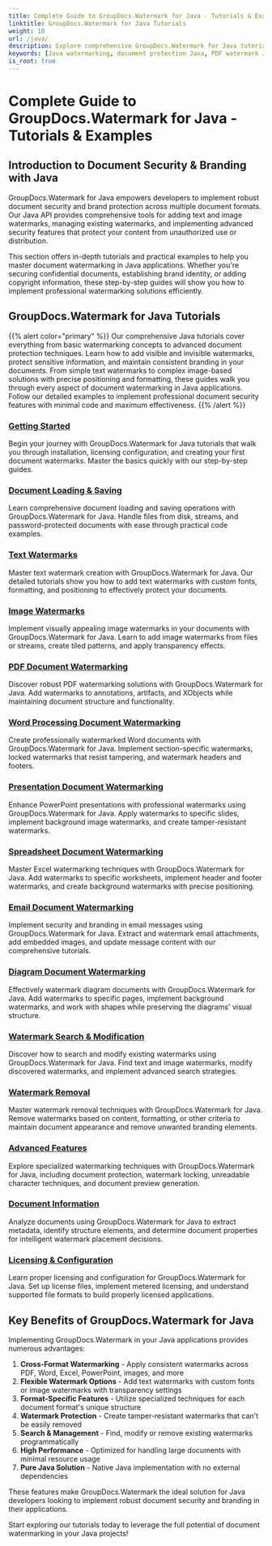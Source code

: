 ```yaml
---
title: Complete Guide to GroupDocs.Watermark for Java - Tutorials & Examples
linktitle: GroupDocs.Watermark for Java Tutorials
weight: 10
url: /java/
description: Explore comprehensive GroupDocs.Watermark for Java tutorials to implement robust document security and branding. Learn text and image watermarking, format-specific techniques, and advanced protection features with practical code examples.
keywords: [Java watermarking, document protection Java, PDF watermark Java, Word watermark Java, Excel watermark Java, PowerPoint watermark Java, Java document security, digital watermarking Java, GroupDocs API, watermark management]
is_root: true
---
```


# Complete Guide to GroupDocs.Watermark for Java - Tutorials & Examples

## Introduction to Document Security & Branding with Java

GroupDocs.Watermark for Java empowers developers to implement robust document security and brand protection across multiple document formats. Our Java API provides comprehensive tools for adding text and image watermarks, managing existing watermarks, and implementing advanced security features that protect your content from unauthorized use or distribution. 

This section offers in-depth tutorials and practical examples to help you master document watermarking in Java applications. Whether you're securing confidential documents, establishing brand identity, or adding copyright information, these step-by-step guides will show you how to implement professional watermarking solutions efficiently.

## GroupDocs.Watermark for Java Tutorials
{{% alert color="primary" %}}
Our comprehensive Java tutorials cover everything from basic watermarking concepts to advanced document protection techniques. Learn how to add visible and invisible watermarks, protect sensitive information, and maintain consistent branding in your documents. From simple text watermarks to complex image-based solutions with precise positioning and formatting, these guides walk you through every aspect of document watermarking in Java applications. Follow our detailed examples to implement professional document security features with minimal code and maximum effectiveness.
{{% /alert %}}

### [Getting Started](./getting-started/)
Begin your journey with GroupDocs.Watermark for Java tutorials that walk you through installation, licensing configuration, and creating your first document watermarks. Master the basics quickly with our step-by-step guides.

### [Document Loading & Saving](./document-loading-saving/)
Learn comprehensive document loading and saving operations with GroupDocs.Watermark for Java. Handle files from disk, streams, and password-protected documents with ease through practical code examples.

### [Text Watermarks](./text-watermarks/)
Master text watermark creation with GroupDocs.Watermark for Java. Our detailed tutorials show you how to add text watermarks with custom fonts, formatting, and positioning to effectively protect your documents.

### [Image Watermarks](./image-watermarks/)
Implement visually appealing image watermarks in your documents with GroupDocs.Watermark for Java. Learn to add image watermarks from files or streams, create tiled patterns, and apply transparency effects.

### [PDF Document Watermarking](./pdf-document-watermarking/)
Discover robust PDF watermarking solutions with GroupDocs.Watermark for Java. Add watermarks to annotations, artifacts, and XObjects while maintaining document structure and functionality.

### [Word Processing Document Watermarking](./word-processing-document-watermarking/)
Create professionally watermarked Word documents with GroupDocs.Watermark for Java. Implement section-specific watermarks, locked watermarks that resist tampering, and watermark headers and footers.

### [Presentation Document Watermarking](./presentation-document-watermarking/)
Enhance PowerPoint presentations with professional watermarks using GroupDocs.Watermark for Java. Apply watermarks to specific slides, implement background image watermarks, and create tamper-resistant watermarks.

### [Spreadsheet Document Watermarking](./spreadsheet-document-watermarking/)
Master Excel watermarking techniques with GroupDocs.Watermark for Java. Add watermarks to specific worksheets, implement header and footer watermarks, and create background watermarks with precise positioning.

### [Email Document Watermarking](./email-document-watermarking/)
Implement security and branding in email messages using GroupDocs.Watermark for Java. Extract and watermark email attachments, add embedded images, and update message content with our comprehensive tutorials.

### [Diagram Document Watermarking](./diagram-document-watermarking/)
Effectively watermark diagram documents with GroupDocs.Watermark for Java. Add watermarks to specific pages, implement background watermarks, and work with shapes while preserving the diagrams' visual structure.

### [Watermark Search & Modification](./watermark-search-modification/)
Discover how to search and modify existing watermarks using GroupDocs.Watermark for Java. Find text and image watermarks, modify discovered watermarks, and implement advanced search strategies.

### [Watermark Removal](./watermark-removal/)
Master watermark removal techniques with GroupDocs.Watermark for Java. Remove watermarks based on content, formatting, or other criteria to maintain document appearance and remove unwanted branding elements.

### [Advanced Features](./advanced-features/)
Explore specialized watermarking techniques with GroupDocs.Watermark for Java, including document protection, watermark locking, unreadable character techniques, and document preview generation.

### [Document Information](./document-information/)
Analyze documents using GroupDocs.Watermark for Java to extract metadata, identify structure elements, and determine document properties for intelligent watermark placement decisions.

### [Licensing & Configuration](./licensing-configuration/)
Learn proper licensing and configuration for GroupDocs.Watermark for Java. Set up license files, implement metered licensing, and understand supported file formats to build properly licensed applications.

## Key Benefits of GroupDocs.Watermark for Java

Implementing GroupDocs.Watermark in your Java applications provides numerous advantages:

1. **Cross-Format Watermarking** - Apply consistent watermarks across PDF, Word, Excel, PowerPoint, images, and more
2. **Flexible Watermark Options** - Add text watermarks with custom fonts or image watermarks with transparency settings
3. **Format-Specific Features** - Utilize specialized techniques for each document format's unique structure
4. **Watermark Protection** - Create tamper-resistant watermarks that can't be easily removed
5. **Search & Management** - Find, modify or remove existing watermarks programmatically
6. **High Performance** - Optimized for handling large documents with minimal resource usage
7. **Pure Java Solution** - Native Java implementation with no external dependencies

These features make GroupDocs.Watermark the ideal solution for Java developers looking to implement robust document security and branding in their applications.

Start exploring our tutorials today to leverage the full potential of document watermarking in your Java projects!